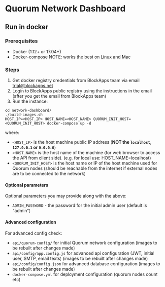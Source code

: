 # Quorum Network Dashboard

## Run in docker

### Prerequisites

 - Docker (1.12+ or 17.04+)
 - Docker-compose
 NOTE: works the best on Linux and Mac

### Steps

1. Get docker registry credentials from BlockApps team via email trial@blockapps.net
2. Login to BlockApps public registry using the instructions in the email (after you get the email from BlockApps team)
3. Run the instance:
 ```
 cd network-dashboard/
 ./build-images.sh
 HOST_IP=<HOST_IP> HOST_NAME=<HOST_NAME> QUORUM_INIT_HOST=<QUORUM_INIT_HOST> docker-compose up -d
 ```
 where:
 - `<HOST_IP>` is the host machine public IP address (**NOT the `localhost`, `127.0.0.1` or `0.0.0.0`**)
 - `<HOST_NAME>` is the host name of the machine (for web browser to access the API from client side). (e.g. for local use: HOST_NAME=localhost)
 - `<QUORUM_INIT_HOST>` is the host name or IP of the host machine used for Quorum nodes (should be reachable from the internet if external nodes are to be connected to the network)

#### Optional parameters

Optional parameters you may provide along with the above:
 - `ADMIN_PASSWORD` - the password for the initial admin user (default is "admin")

#### Advanced configuration

For advanced config check:
 - `api/quorum-config/` for initial Quorum network configuration (images to be rebuilt after changes made)
 - `api/config/app.config.js` for advanced api configuration (JWT, initial user, SMTP, email texts) (images to be rebuilt after changes made)
 - `api/config/config.json`  for advanced database configuration (images to be rebuilt after changes made)
 - `docker-compose.yml` for deployment configuration (quorum nodes count etc)
